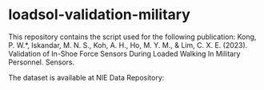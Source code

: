 # loadsol-validation-military
This repository contains the script used for the following publication:
Kong, P. W.*, Iskandar, M. N. S., Koh, A. H., Ho, M. Y. M., & Lim, C. X. E. (2023). Validation of In-Shoe Force Sensors
During Loaded Walking In Military Personnel. Sensors.

The dataset is available at NIE Data Repository: 
